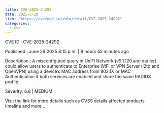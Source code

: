 ```yaml
--- 
title: CVE-2025-24292
date: 2025-6-29
lien: "https://cvefeed.io/vuln/detail/CVE-2025-24292"
categories:
  - cve
---
```


CVE ID : CVE-2025-24292

Published :  June 29
2025
8:15 p.m. | 8 hours
45 minutes ago

Description : A misconfigured query in UniFi Network (v9.1.120 and earlier) could allow users to authenticate to Enterprise WiFi or VPN Server (l2tp and OpenVPN) using a device’s  MAC address from 802.1X or MAC Authentication
if both services are enabled and share the same RADIUS profile.

Severity: 6.8 | MEDIUM

Visit the link for more details
such as CVSS details
affected products
timeline
and more...
